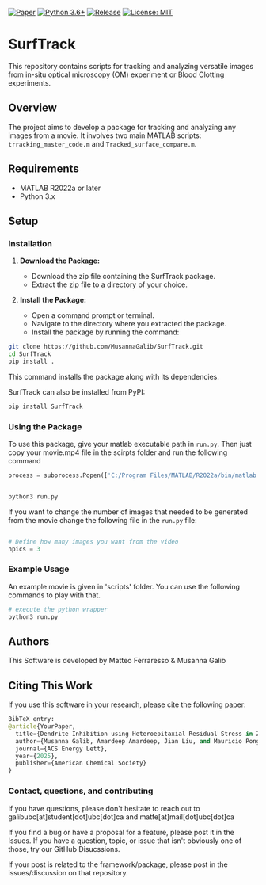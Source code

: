 <!-- [![PyPI downloads](https://img.shields.io/pypi/dm/MOOSEanalyze)](https://pypi.org/project/MOOSEanalyze/) -->
[![Paper](https://img.shields.io/badge/ACS_Energy_Lett-blue)](https://doi.org/your-paper-doi)
[![Python 3.6+](https://img.shields.io/badge/python-3.6+-red.svg)](https://www.python.org/downloads/)
[![Release](https://img.shields.io/badge/release-v0.0.1-brightgreen)](https://github.com/MusannaGalib/SurfTrack)
[![License: MIT](https://img.shields.io/badge/license-MIT_2.0-yellow)](https://opensource.org/licenses/MIT)


# SurfTrack

This repository contains scripts for tracking and analyzing versatile images from in-situ optical microscopy (OM) experiment or Blood Clotting experiments.

## Overview

The project aims to develop a package for tracking and analyzing any images from a movie. It involves two main MATLAB scripts: `trracking_master_code.m` and `Tracked_surface_compare.m`.

## Requirements

- MATLAB R2022a or later
- Python 3.x

## Setup

### Installation
1. **Download the Package:**
   - Download the zip file containing the SurfTrack package.
   - Extract the zip file to a directory of your choice.

2. **Install the Package:**
   - Open a command prompt or terminal.
   - Navigate to the directory where you extracted the package.
   - Install the package by running the command:
```bash
git clone https://github.com/MusannaGalib/SurfTrack.git
cd SurfTrack
pip install .
```
   This command installs the package along with its dependencies.

   SurfTrack can also be installed from PyPI:
```bash
pip install SurfTrack
```

### Using the Package

To use this package, give your matlab executable path in ```run.py```. Then just copy your movie.mp4 file in the scirpts folder and run the following command 

```python
process = subprocess.Popen(['C:/Program Files/MATLAB/R2022a/bin/matlab', '-nosplash', '-nodesktop', '-r', f"run('{script_path}');exit;"], stdout=subprocess.PIPE, stderr=subprocess.PIPE)
```


```python

python3 run.py

```

If you want to change the number of images that needed to be generated from the movie change the following file in the ```run.py``` file:
```python

# Define how many images you want from the video
npics = 3
```

### Example Usage

An example movie is given in 'scripts' folder. You can use the following commands to play with that.

```python
# execute the python wrapper
python3 run.py
```
## Authors
This Software is developed by Matteo Ferraresso & Musanna Galib


## Citing This Work
If you use this software in your research, please cite the following paper:

```python
BibTeX entry:
@article{YourPaper,
  title={Dendrite Inhibition using Heteroepitaxial Residual Stress in Zn Metal Batteries},
  author={Musanna Galib, Amardeep Amardeep, Jian Liu, and Mauricio Ponga},
  journal={ACS Energy Lett},
  year={2025},
  publisher={American Chemical Society}
}
```

### Contact, questions, and contributing
If you have questions, please don't hesitate to reach out to galibubc[at]student[dot]ubc[dot]ca and matfe[at]mail[dot]ubc[dot]ca

If you find a bug or have a proposal for a feature, please post it in the Issues. If you have a question, topic, or issue that isn't obviously one of those, try our GitHub Disucssions.

If your post is related to the framework/package, please post in the issues/discussion on that repository. 
